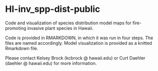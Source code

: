 # HI-inv_spp-dist-public
Code and visualization of species distribution model maps for fire-promoting invasive plant species in Hawaii.

Code is provided in RMARKDOWN, in which it was run in four steps.  The files are named accordingly.
Model visualization is provided as a knitted Rmarkdown file.

Please contact Kelsey Brock (kcbrock @ hawaii.edu) or Curt Daehler (daehler @ hawaii.edu) for more information.
